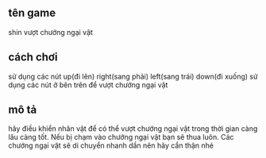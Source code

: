 ## tên game
shin vượt chướng ngại vật
## cách chơi
sử dụng các nút
up(đi lên)
right(sang phải)
left(sang trái)
down(đi xuống)
sử dụng các nút ở bên trên để vượt chướng ngại vật
## mô tả
hãy điều khiển nhân vật để có thể vượt chướng ngại vật trong thời gian càng lâu càng tốt. Nếu bị chạm vào chướng ngại vật bạn sẽ thua luôn. Các chướng ngại vật sẽ di chuyển nhanh dần nên hãy cẩn thận nhé
